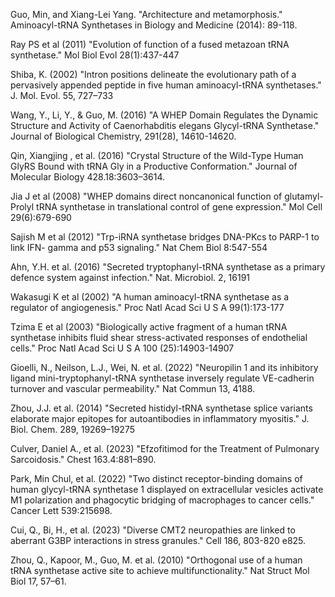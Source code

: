 
Guo, Min, and Xiang-Lei Yang. "Architecture and metamorphosis." Aminoacyl-tRNA Synthetases in Biology and Medicine (2014): 89-118.

Ray PS et al (2011) "Evolution of function of a fused metazoan tRNA synthetase." Mol Biol Evol 28(1):437-447

Shiba, K. (2002) "Intron positions delineate the evolutionary path of a pervasively appended peptide in five human aminoacyl-tRNA synthetases." J. Mol. Evol. 55, 727–733 

Wang, Y., Li, Y., & Guo, M. (2016) "A WHEP Domain Regulates the Dynamic Structure and Activity of Caenorhabditis elegans Glycyl-tRNA Synthetase." Journal of Biological Chemistry, 291(28), 14610-14620.

Qin, Xiangjing , et al. (2016) "Crystal Structure of the Wild-Type Human GlyRS Bound with tRNA Gly in a Productive Conformation." Journal of Molecular Biology 428.18:3603–3614.

Jia J et al (2008) "WHEP domains direct noncanonical function of glutamyl-Prolyl tRNA synthetase in translational control of gene expression." Mol Cell 29(6):679-690

Sajish M et al (2012) "Trp-iRNA synthetase bridges DNA-PKcs to PARP-1 to link IFN- gamma and p53 signaling." Nat Chem Biol 8:547-554

Ahn, Y.H. et al. (2016) "Secreted tryptophanyl-tRNA synthetase as a primary defence system against infection." Nat. Microbiol. 2, 16191 

Wakasugi K et al (2002) "A human aminoacyl-tRNA synthetase as a regulator of angiogenesis." Proc Natl Acad Sci U S A 99(1):173-177

Tzima E et al (2003) "Biologically active fragment of a human tRNA synthetase inhibits fluid shear stress-activated responses of endothelial cells." Proc Natl Acad Sci U S A 100 (25):14903-14907

Gioelli, N., Neilson, L.J., Wei, N. et al. (2022) "Neuropilin 1 and its inhibitory ligand mini-tryptophanyl-tRNA synthetase inversely regulate VE-cadherin turnover and vascular permeability." Nat Commun 13, 4188.

Zhou, J.J. et al. (2014) "Secreted histidyl-tRNA synthetase splice variants elaborate major epitopes for autoantibodies in inflammatory myositis." J. Biol. Chem. 289, 19269–19275 

Culver, Daniel A., et al. (2023) "Efzofitimod for the Treatment of Pulmonary Sarcoidosis." Chest 163.4:881–890.

Park, Min Chul, et al. (2022) "Two distinct receptor-binding domains of human glycyl-tRNA synthetase 1 displayed on extracellular vesicles activate M1 polarization and phagocytic bridging of macrophages to cancer cells." Cancer Lett 539:215698.

Cui, Q., Bi, H., et al. (2023) "Diverse CMT2 neuropathies are linked to aberrant G3BP interactions in stress granules." Cell 186, 803-820 e825.

Zhou, Q., Kapoor, M., Guo, M. et al. (2010) "Orthogonal use of a human tRNA synthetase active site to achieve multifunctionality." Nat Struct Mol Biol 17, 57–61.
